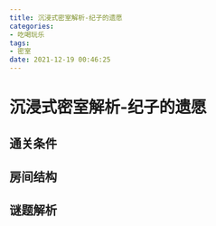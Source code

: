 ```yaml
---
title: 沉浸式密室解析-纪子的遗愿
categories:
- 吃喝玩乐
tags:
- 密室
date: 2021-12-19 00:46:25
---
```


# 沉浸式密室解析-纪子的遗愿

## 通关条件
## 房间结构
## 谜题解析
